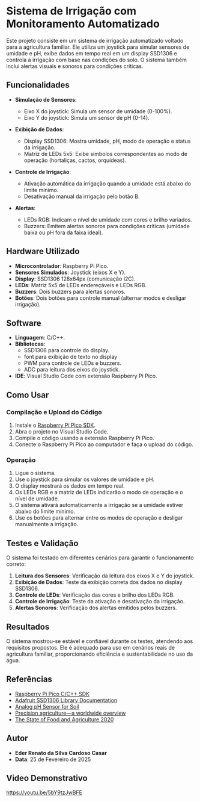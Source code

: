 # Sistema de Irrigação com Monitoramento Automatizado

Este projeto consiste em um sistema de irrigação automatizado voltado para a agricultura familiar. Ele utiliza um joystick para simular sensores de umidade e pH, exibe dados em tempo real em um display SSD1306 e controla a irrigação com base nas condições do solo. O sistema também inclui alertas visuais e sonoros para condições críticas.

## Funcionalidades

- **Simulação de Sensores**:
  - Eixo X do joystick: Simula um sensor de umidade (0-100%).
  - Eixo Y do joystick: Simula um sensor de pH (0-14).

- **Exibição de Dados**:
  - Display SSD1306: Mostra umidade, pH, modo de operação e status da irrigação.
  - Matriz de LEDs 5x5: Exibe símbolos correspondentes ao modo de operação (hortaliças, cactos, orquídeas).

- **Controle de Irrigação**:
  - Ativação automática da irrigação quando a umidade está abaixo do limite mínimo.
  - Desativação manual da irrigação pelo botão B.

- **Alertas**:
  - LEDs RGB: Indicam o nível de umidade com cores e brilho variados.
  - Buzzers: Emitem alertas sonoros para condições críticas (umidade baixa ou pH fora da faixa ideal).

## Hardware Utilizado

- **Microcontrolador**: Raspberry Pi Pico.
- **Sensores Simulados**: Joystick (eixos X e Y).
- **Display**: SSD1306 128x64px (comunicação I2C).
- **LEDs**: Matriz 5x5 de LEDs endereçáveis e LEDs RGB.
- **Buzzers**: Dois buzzers para alertas sonoros.
- **Botões**: Dois botões para controle manual (alternar modos e desligar irrigação).

## Software

- **Linguagem**: C/C++.
- **Bibliotecas**:
  - SSD1306 para controle do display.
  - font para exibição de texto no display
  - PWM para controle de LEDs e buzzers.
  - ADC para leitura dos eixos do joystick.
- **IDE**: Visual Studio Code com extensão Raspberry Pi Pico.

## Como Usar

### Compilação e Upload do Código

1. Instale o [Raspberry Pi Pico SDK](https://datasheets.raspberrypi.com/pico/raspberry-pi-pico-c-sdk.pdf).
2. Abra o projeto no Visual Studio Code.
3. Compile o código usando a extensão Raspberry Pi Pico.
4. Conecte o Raspberry Pi Pico ao computador e faça o upload do código.

### Operação

1. Ligue o sistema.
2. Use o joystick para simular os valores de umidade e pH.
3. O display mostrará os dados em tempo real.
4. Os LEDs RGB e a matriz de LEDs indicarão o modo de operação e o nível de umidade.
5. O sistema ativará automaticamente a irrigação se a umidade estiver abaixo do limite mínimo.
6. Use os botões para alternar entre os modos de operação e desligar manualmente a irrigação.

## Testes e Validação

O sistema foi testado em diferentes cenários para garantir o funcionamento correto:

1. **Leitura dos Sensores**: Verificação da leitura dos eixos X e Y do joystick.
2. **Exibição de Dados**: Teste da exibição correta dos dados no display SSD1306.
3. **Controle de LEDs**: Verificação das cores e brilho dos LEDs RGB.
4. **Controle de Irrigação**: Teste da ativação e desativação da irrigação.
5. **Alertas Sonoros**: Verificação dos alertas emitidos pelos buzzers.

## Resultados

O sistema mostrou-se estável e confiável durante os testes, atendendo aos requisitos propostos. Ele é adequado para uso em cenários reais de agricultura familiar, proporcionando eficiência e sustentabilidade no uso da água.

## Referências

- [Raspberry Pi Pico C/C++ SDK](https://datasheets.raspberrypi.com/pico/raspberry-pi-pico-c-sdk.pdf)
- [Adafruit SSD1306 Library Documentation](https://learn.adafruit.com/adafruit-oled-featherwing)
- [Analog pH Sensor for Soil](https://wiki.dfrobot.com/Analog_pH_Sensor_Kit_SKU_SEN0161_V2)
- [Precision agriculture—a worldwide overview](https://doi.org/10.1016/S0168-1699(02)00096-0)
- [The State of Food and Agriculture 2020](https://www.fao.org/3/cb1447en/cb1447en.pdf)

## Autor

- **Eder Renato da Silva Cardoso Casar**
- **Data**: 25 de Fevereiro de 2025

## Video Demonstrativo

https://youtu.be/5bY9tzJwBFE